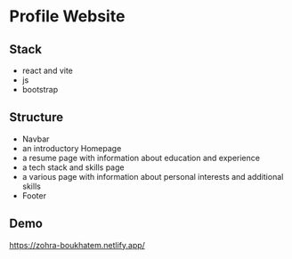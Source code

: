 # Profile Website

## Stack

* react and vite
* js 
* bootstrap

## Structure

* Navbar
* an introductory Homepage
* a resume page with information about education and experience
* a tech stack and skills page
* a various page with information about personal interests and additional skills
* Footer

## Demo

https://zohra-boukhatem.netlify.app/